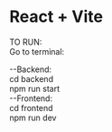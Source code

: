 # React + Vite


TO RUN:<br>
Go to terminal:

--Backend:<br>
    cd backend<br>
    npm run start
    <br>
--Frontend:<br>
    cd frontend<br>
    npm run dev
